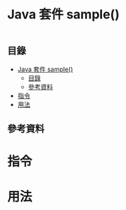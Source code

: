 # Java 套件 sample()

```
```

## 目錄

- [Java 套件 sample()](#java-套件-sample)
	- [目錄](#目錄)
	- [參考資料](#參考資料)
- [指令](#指令)
- [用法](#用法)

## 參考資料

[]()

# 指令

# 用法

```Java
```

